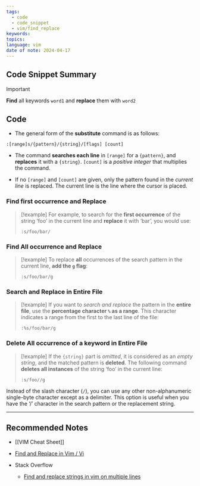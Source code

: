 ```yaml
---
tags:
  - code
  - code_snippet
  - vim/find_replace
keywords: 
topics: 
language: vim
date of note: 2024-04-17
---
```


## Code Snippet Summary

>[!important]
>**Find** all keywords `word1` and **replace** them with `word2`


## Code

- The general form of the **substitute** command is as follows:

```vi
:[range]s/{pattern}/{string}/[flags] [count]
```

- The command **searches each line** in `[range]` for a `{pattern}`, and **replaces** it with a `{string}`. `[count]` is a *positive integer* that multiplies the command.

- If no `[range]` and `[count]` are given, only the pattern found in the *current line* is replaced. The current line is the line where the cursor is placed.

### Find first occurrence and Replace

>[!example]
For example, to search for the **first occurrence** of the string ‘foo’ in the current line and **replace** it with ‘bar’, you would use:
> 
> ```vi
> :s/foo/bar/
> ```
> 

### Find All occurrence and Replace

>[!example]
To replace **all** occurrences of the search pattern in the current line, **add the `g` flag**:
> 
> ```vi
> :s/foo/bar/g
> ```
> 

### Search and Replace in Entire File

>[!example]
> If you want to *search and replace* the pattern in the **entire file**, use the **percentage character `%` as a range**. This character indicates a range from the first to the last line of the file:
> 
> ```vi
> :%s/foo/bar/g
> ```
> 

### Delete All occurrence of a keyword in Entire File

>[!example]
> If the `{string}` part is *omitted*, it is considered as an *empty string*, and the matched pattern is **deleted**. The following command **deletes all instances** of the string ‘foo’ in the current line:
> 
> ```vi
> :s/foo//g
> ```
> 

Instead of the slash character (`/`), you can use any other non-alphanumeric single-byte character except as a delimiter. This option is useful when you have the ‘/’ character in the search pattern or the replacement string.


-----------
##  Recommended Notes

- [[VIM Cheat Sheet]]

- [Find and Replace in Vim / Vi](https://linuxize.com/post/vim-find-replace/)
- Stack Overflow
	- [Find and replace strings in vim on multiple lines](https://stackoverflow.com/questions/19994922/find-and-replace-strings-in-vim-on-multiple-lines)